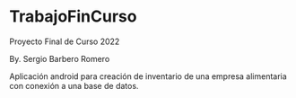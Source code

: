 # TrabajoFinCurso
 
Proyecto Final de Curso 2022

By. Sergio Barbero Romero


Aplicación android para creación de inventario de una empresa alimentaria con conexión a una base de datos.
